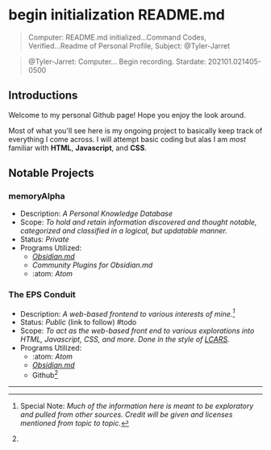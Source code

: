 # begin initialization README.md

> Computer: README.md initialized...Command Codes, Verified...Readme of Personal Profile, Subject: @Tyler-Jarret

> @Tyler-Jarret: Computer... Begin recording. Stardate: 202101.021405-0500

## Introductions

Welcome to my personal Github page! Hope you enjoy the look around.

Most of what you'll see here is my ongoing project to basically keep track of everything I come across. I will attempt basic coding but alas I am *most* familiar with **HTML**, **Javascript**, and **CSS**.

## Notable Projects

### memoryAlpha

- Description: *A Personal Knowledge Database*
- Scope: *To hold and retain information discovered and thought notable, categorized and classified in a logical, but updatable manner.*
- Status: *Private*
- Programs Utilized:
	- *[Obsidian.md](https://obsidian.md)*
	- *Community Plugins for Obsidian.md*
	- :atom: *Atom*

### The EPS Conduit

- Description: *A web-based frontend to various interests of mine.[^1]*
- Status: *Public* (link to follow) #todo
- Scope: *To act as the web-based front end to various explorations into HTML, Javascript, CSS, and more. Done in the style of [LCARS](https://en.wikipedia.org/wiki/LCARS).*
- Programs Utilized:
	- :atom: *Atom*
	- *[Obsidian.md](https://obsidian.md)*
	- Github[^f71d2c77]

[^f71d2c77]:

- - -

[^1]: Special Note: *Much of the information here is meant to be exploratory and pulled from other sources. Credit will be given and licenses mentioned from topic to topic.*
